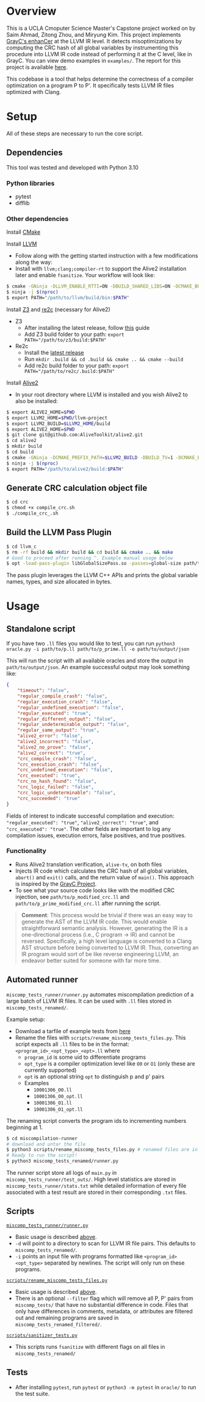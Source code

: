 # Overview
This is a UCLA Cmoputer Science Master's Capstone project worked on by Saim Ahmad, Zitong Zhou, and Miryung Kim. This project implements [GrayC's enhanCer](https://srg.doc.ic.ac.uk/files/papers/grayc-issta-23.pdf) at the LLVM IR level. It detects misoptimizations by computing the CRC hash of all global variables by instrumenting this procedure into LLVM IR code instead of performing it at the C level, like in GrayC. You can view demo examples in `examples/`. The report for this project is available [here](https://drive.google.com/file/d/16V2RukqOWdvCFQGXAehHWb8EEolATwj7/view?usp=sharing).

This codebase is a tool that helps determine the correctness of a compiler optimization on a program P to P'. It specifically tests LLVM IR files optimized with Clang. 

# Setup
All of these steps are necessary to run the core script.

## Dependencies
This tool was tested and developed with Python 3.10

### Python libraries
- pytest
- difflib

### Other dependencies
Install [CMake](https://cmake.org/download/)

Install [LLVM](https://clang.llvm.org/get_started.html)
- Follow along with the getting started instruction with a few modifications along the way:
- Install with `llvm;clang;compiler-rt` to support the Alive2 installation later and enable `fsanitize`. Your workflow will look like:
```bash
$ cmake -GNinja -DLLVM_ENABLE_RTTI=ON -DBUILD_SHARED_LIBS=ON -DCMAKE_BUILD_TYPE=Release -DLLVM_ENABLE_ASSERTIONS=ON -DLLVM_ENABLE_PROJECTS="llvm;clang;compiler-rt" ../llvm
$ ninja -j $(nproc)
$ export PATH="/path/to/llvm/build/bin:$PATH"
```
Install [Z3](https://github.com/Z3Prover/z3/releases) and [re2c](https://re2c.org/build/build.html) (necessary for Alive2)
- Z3
  - After installing the latest release, follow [this](https://github.com/Z3Prover/z3?tab=readme-ov-file#building-z3-using-make-and-gccclang) guide
  - Add Z3 build folder to your path: `export PATH="/path/to/z3/build:$PATH"`
- Re2c
  - Install the [latest release](https://github.com/skvadrik/re2c/releases)
  - Run `mkdir .build && cd .build && cmake .. && cmake --build` 
  - Add re2c build folder to your path: `export PATH="/path/to/re2c/.build:$PATH"`

Install [Alive2](https://github.com/AliveToolkit/alive2?tab=readme-ov-file#building-and-running-translation-validation)
- In your root directory where LLVM is installed and you wish Alive2 to also be installed:
```bash
$ export ALIVE2_HOME=$PWD
$ export LLVM2_HOME=$PWD/llvm-project
$ export LLVM2_BUILD=$LLVM2_HOME/build
$ export ALIVE2_HOME=$PWD
$ git clone git@github.com:AliveToolkit/alive2.git
$ cd alive2
$ mkdir build
$ cd build
$ cmake -GNinja -DCMAKE_PREFIX_PATH=$LLVM2_BUILD -DBUILD_TV=1 -DCMAKE_BUILD_TYPE=Release ..
$ ninja -j $(nproc)
$ export PATH="/path/to/alive2/build:$PATH"
```

## Generate CRC calculation object file
```bash
$ cd crc
$ chmod +x compile_crc.sh
$ ./compile_crc_.sh
```

## Build the LLVM Pass Plugin
```bash
$ cd llvm_c
$ rm -rf build && mkdir build && cd build && cmake .. && make
# Good to proceed after running ^. Example manual usage below
$ opt -load-pass-plugin libGlobalSizePass.so -passes=global-size path/to/some_ir_file.ll
```
The pass plugin leverages the LLVM C++ APIs and prints the global variable names, types, and size allocated in bytes.

# Usage
## Standalone script
If you have two `.ll` files you would like to test, you can run `python3 oracle.py -i path/to/p.ll path/to/p_prime.ll -o path/to/output/json`

This will run the script with all available oracles and store the output in `path/to/output/json`. An example successful output may look something like:

```json
{
    "timeout": "false",
    "regular_compile_crash": "false",
    "regular_execution_crash": "false",
    "regular_undefined_execution": "false",
    "regular_executed": "true",
    "regular_different_output": "false",
    "regular_undeterminable_output": "false",
    "regular_same_output": "true",
    "alive2_error": "false",
    "alive2_incorrect": "false",
    "alive2_no_prove": "false",
    "alive2_correct": "true",
    "crc_compile_crash": "false",
    "crc_execution_crash": "false",
    "crc_undefined_execution": "false",
    "crc_executed": "true",
    "crc_no_hash_found": "false",
    "crc_logic_failed": "false",
    "crc_logic_undeterminable": "false",
    "crc_succeeded": "true"
}
```
Fields of interest to indicate successful compilation and execution: `"regular_executed": "true"`, `"alive2_correct": "true"`, and `"crc_executed": "true"`. The other fields are important to log any compilation issues, execution errors, false positives, and true positives.


### Functionality
- Runs Alive2 translation verification, `alive-tv`, on both files
- Injects IR code which calculates the CRC hash of all global variables, `abort()` and `exit()` calls, and the return value of `main()`. This approach is inspired by the [GrayC Project](https://github.com/srg-imperial/GrayC/tree/main).
- To see what your source code looks like with the modified CRC injection, see `path/to/p_modified_crc.ll` and `path/to/p_prime_modified_crc.ll` after running the script. 

> **Comment**: This process would be trivial if there was an easy way to generate the AST of the LLVM IR code. This would enable straightforward semantic analysis. However, generating the IR is a one-directional process (i.e., C program -> IR) and cannot be reversed. Specifically, a high level language is converted to a Clang AST structure before being converted to LLVM IR. Thus, converting an IR program would sort of be like reverse engineering LLVM, an endeavor better suited for someone with far more time.

## Automated runner
`miscomp_tests_runner/runner.py` automates miscompilation prediction of a large batch of LLVM IR files. It can be used with `.ll` files stored in `miscomp_tests_renamed/`.

Example setup:
- Download a tarfile of example tests from [here](https://drive.google.com/drive/folders/124_st2qFAM_XT5cJgHQrwY3nFyVh4v45?usp=drive_link)
- Rename the files with `scripts/rename_miscomp_tests_files.py`. This script expects all `.ll` files to be in the format: `<program_id>_<opt_type>_<opt>.ll` where
  - `program_id` is some uid to differentiate programs
  - `opt_type` is a compiler optimization level like `O0` or `O1` (only these are currently supported)
  - `opt` is an optional string `opt` to distinguish p and p' pairs
  - Examples
    - `10001306_O0.ll`
    - `10001306_O0_opt.ll`
    - `10001306_O1.ll`
    - `10001306_O1_opt.ll`

The renaming script converts the program ids to incrementing numbers beginning at 1.

```bash
$ cd miscompilation-runner
# download and untar the file
$ python3 scripts/rename_miscomp_tests_files.py # renamed files are in miscomp_tests_renamed/
# Ready to run the script!
$ python3 miscomp_tests_renamed/runner.py
```

The runner script store all logs of `main.py` in `miscomp_tests_runner/test_outs/`. High level statistics are stored in `miscomp_tests_runner/stats.txt` while detailed information of every file associated with a test result are stored in their corresponding `.txt` files.


## Scripts
[`miscomp_tests_runner/runner.py`](miscomp_tests_runner/runner.py)
- Basic usage is described [above](#automated-runner).
- `-d` will point to a directory to scan for LLVM IR file pairs. This defaults to `miscomp_tests_renamed/`.
- `-i` points an input file with programs formatted like `<program_id><opt_type>` separated by newlines. The script will only run on these programs. 

[`scripts/rename_miscomp_tests_files.py`](scripts/rename_miscomp_tests_files.py)
- Basic usage is described [above](#automated-runner).
- There is an optional `--filter` flag which will remove all P, P' pairs from `miscomp_tests/` that have no substantial difference in code. Files that only have differences in comments, metadata, or attributes are filtered out and remaining programs are saved in `miscomp_tests_renamed_filtered/`.

[`scripts/sanitizer_tests.py`](scripts/sanitizer_tests.py)
- This scripts runs `fsanitize` with different flags on all files in `miscomp_tests_renamed/`

## Tests
- After installing `pytest`, run `pytest` or `python3 -m pytest` in `oracle/` to run the test suite. 
